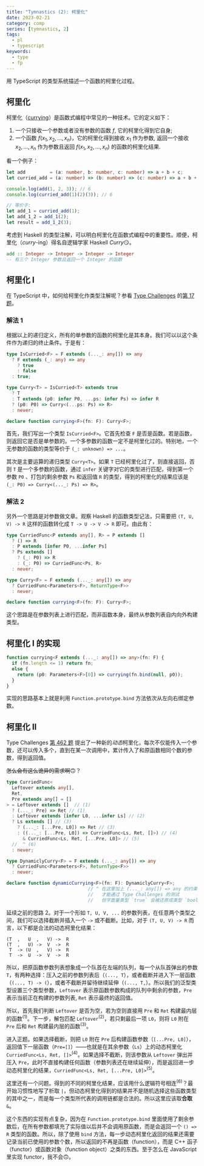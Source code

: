 ```yaml
---
title: "Tymnastics (2): 柯里化"
date: 2023-02-21
category: comp
series: [tymnastics, 2]
tags:
  - pl
  - typescript
keywords:
  - type
  - fp
---
```


用 TypeScript 的类型系统描述一个函数的柯里化过程。

<!-- more -->

## 柯里化

柯里化（[currying](https://en.wikipedia.org/wiki/Currying)）是函数式编程中常见的一种技术。它的定义如下：

1. 一个只接收一个参数或者没有参数的函数 $f$, 它的柯里化得到它自身;
2. 一个函数 $f(x_1, x_2, \dots, x_n)$，它的柯里化得到接收 $x_1$ 作为参数, 返回一个接收 $x_2, \dots, x_n$ 作为参数且返回 $f(x_1, x_2, \dots, x_n)$ 的函数的柯里化结果.

看一个例子：

```typescript
let add         = (a: number, b: number, c: number) => a + b + c;
let curried_add = (a: number) => (b: number) => (c: number) => a + b + c;

console.log(add(1, 2, 3)); // 6
console.log(curried_add(1)(2)(3)); // 6

// 等价于:
let add_1 = curried_add(1);
let add_1_2 = add_1(2);
let result = add_1_2(3);
```

考虑到 Haskell 的类型注解，可以明白柯里化在函数式编程中的重要性。顺便，柯里化（*curry*-ing）得名自逻辑学家 Haskell *Curry*😏。

```haskell
add :: Integer -> Integer -> Integer -> Integer
-- 有三个 Integer 参数且返回一个 Integer 的函数
```

## 柯里化 I

在 TypeScript 中，如何给柯里化作类型注解呢？参看 [Type Challenges](https://github.com/type-challenges/type-challenges) 的[第 17 题](https://github.com/type-challenges/type-challenges/blob/main/questions/00017-hard-currying-1/README.md)。


### 解法 1

根据以上的递归定义，所有的单参数的函数的柯里化是其本身。我们可以以这个条件作为递归的终止条件。于是有：

```typescript
type IsCurried<F> = F extends (..._: any[]) => any
  ? F extends (_: any) => any
    ? true
    : false
  : true;

type Curry<T> = IsCurried<T> extends true
  ? T
  : T extends (p0: infer P0, ...ps: infer Ps) => infer R
  ? (p0: P0) => Curry<(...ps: Ps) => R>
  : never;

declare function currying<F>(fn: F): Curry<F>;
```

首先，我们写出一个类型 `IsCurried<F>`。它首先检查 `F` 是否是函数。若是函数，则返回它是否是单参数的。一个多参数的函数一定不是柯里化过的。特别地，一个无参数的函数的类型等价于 `(_: unknown) => ...`。

其次是主要运算的递归类型 `Curry<T>`。如果 `T` 已经柯里化过了，则直接返回，否则 `T` 是一个多参数的函数，通过 `infer` 关键字对它的类型进行匹配，得到第一个参数 `P0` 、打包的剩余参数 `Ps` 和返回值 `R` 的类型，得到的柯里化的结果应该是 `(_: P0) => Curry<(..._: Ps) => R>`。


### 解法 2

另外一个思路是对参数做文章。观察 Haskell 的函数类型记法，只需要把 `(T, U, V) -> R` 这样的函数转化成 `T -> U -> V -> R` 即可。由此有：


```typescript
type CurriedFunc<P extends any[], R> = P extends []
  ? () => R
  : P extends [infer P0, ...infer Ps]
  ? Ps extends []
    ? (_: P0) => R
    : (_: P0) => CurriedFunc<Ps, R>
  : never;

type Curry<F> = F extends (..._: any[]) => any
  ? CurriedFunc<Parameters<F>, ReturnType<F>>
  : never;

declare function currying<F>(fn: F): Curry<F>;
```

这个思路是在参数列表上进行匹配，而非函数本身，最终从参数列表自内向外构建类型。

## 柯里化 I 的实现

```typescript
function currying<F extends (..._: any[]) => any>(fn: F) {
  if (fn.length <= 1) return fn;
  else {
    return (p0: Parameters<F>[0]) => currying(fn.bind(null, p0));
  }
}
```

实现的思路基本上就是利用 `Function.prototype.bind` 方法依次从左向右绑定参数。


## 柯里化 II

Type Challenges [第 462 题](https://github.com/type-challenges/type-challenges/blob/main/questions/00462-extreme-currying-2/README.md) 提出了一种新的*动态*柯里化，每次不仅能传入一个参数，还可以传入多个，直到在某一次调用中，累计传入了和原函数相同个数的参数，得到返回值。

~~怎么会有这么诡异的需求啊~~🙃？

```typescript
type CurriedFunc<
  Leftover extends any[],
  Ret,
  Pre extends any[] = []
> = Leftover extends []  // (1)
  ? (..._: Pre) => Ret // (1)
  : Leftover extends [infer L0, ...infer Ls] // (2)
  ? Ls extends [] // (3)
    ? (..._: [...Pre, L0]) => Ret // (3)
    : ((..._: [...Pre, L0]) => CurriedFunc<Ls, Ret, []>) // (4)
      & CurriedFunc<Ls, Ret, [...Pre, L0]> // (5)
  //  ^ (6)
  : never;

type DynamiclyCurry<F> = F extends (..._: any[]) => any
  ? CurriedFunc<Parameters<F>, ReturnType<F>>
  : never;

declare function dynamicCurrying<F>(fn: F): DynamiclyCurry<F>;
                              // ^ 在这里加上 (..._: any[]) => any 的约束
                              //   才能通过 Type Challenges 的测试
                              //   但字面量类型 `true` 会被还原成类型 `boolean`
```

延续之前的思路 2。对于一个形如 `T, U, V, ...` 的参数列表，在任意两个类型之间，我们可以选择截断并插入一个 `->` 或不截断。比如，对于 `(T, U, V) -> R` 而言，以下都是合法的动态柯里化结果：
```
(T  ,   U  ,   V) ->  R
(T  ,   U) ->  V  ->  R
 T  -> (U  ,   V) ->  R
 T  ->  U  ->  V  ->  R 
```

所以，把原函数参数列表想象成一个队首在左端的队列，每一个从队首弹出的参数 `T`，有两种选择：压入之前的参数列表后（`(..., T`），或者截断并进入下一层函数（`(..., T) -> (`），或者不截断并留待继续延伸（`(..., T,`）。所以我们的泛型类型设置三个类型参数，`Leftover` 表示原函数参数构成的队列中剩余的参数，`Pre` 表示当前正在构建的参数列表, `Ret` 表示最终的返回值。

所以，首先我们判断 `Leftover` 是否为空，若为空则直接用 `Pre` 和 `Ret` 构建最内层的函数<sup>(1)</sup>。下一步，解包匹配 `Leftover`<sup>(2)</sup>，若只剩最后一项 `L0`，则将 `L0` 附在 `Pre` 后和 `Ret` 构建最内层的函数<sup>(3)</sup>。

进入正题。如果选择截断，则把 `L0` 附在 `Pre` 后构建函数参数（`[...Pre, L0]`），返回值下一层函数（`Pre=[]`）——也就是在其余参数（`Ls`）上的动态柯里化 `CurriedFunc<Ls, Ret, []>`<sup>(4)</sup>。如果选择不截断，则该参数从 `Leftover` 弹出并压入 `Pre`，此时不直接构建任何函数（参数列表还在继续延伸），而是返回进一步动态柯里化的结果，`CurriedFunc<Ls, Ret, [...Pre, L0]>`<sup>(5)</sup>。

这里还有一个问题。得到的不同的柯里化结果，应该用什么逻辑符号相连<sup>(6)</sup>？最开始习惯性地写了析取 `|`，但动态柯里化得到的结果并不是随机选择这些函数类型的其中之一，而是每一个类型所代表的调用链都是合法的。所以这里应该取**合取** `&`。

这个东西的实现有点复杂，因为在 `Function.prototype.bind` 里面使用了剩余参数后，在所有参数都填充了实际值以后并不会调用原函数，而是会返回一个 `() => R` 类型的函数。所以，除了使用 `bind` 方法，每一步动态柯里化返回的结果还需要记录当前已使用的参数个数，所以返回的不再是函数（function），而是 C++ 函子（functor）或函数对象（function object）之类的东西。至于怎么在 JavaScript 里实现 functor，我不会🙃。
